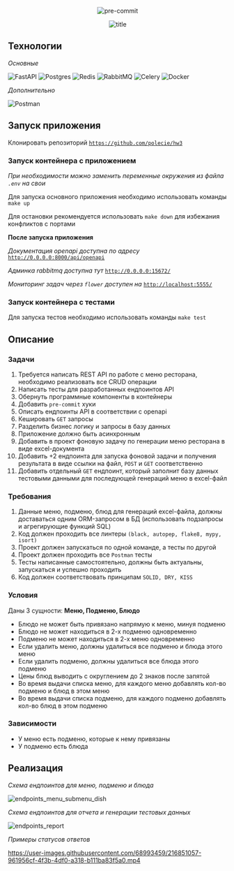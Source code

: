 <div align="center">

![pre-commit](https://github.com/polecie/hw3/actions/workflows/pre-commit.yaml/badge.svg)

![title](https://user-images.githubusercontent.com/68993459/216849012-b51da8cd-a328-4178-862d-34cf5839b663.png)

</div>

## Технологии

*Основные*

![FastAPI](https://img.shields.io/badge/FastAPI-005571?style=for-the-badge&logo=fastapi)
![Postgres](https://img.shields.io/badge/postgres-%23316192.svg?style=for-the-badge&logo=postgresql&logoColor=white)
![Redis](https://img.shields.io/badge/redis-%23DD0031.svg?style=for-the-badge&logo=redis&logoColor=white)
![RabbitMQ](https://img.shields.io/badge/Rabbitmq-FF6600?style=for-the-badge&logo=rabbitmq&logoColor=white)
![Celery](https://img.shields.io/badge/celery-88CE02?style=for-the-badge&logo=celery&logoColor=white)
![Docker](https://img.shields.io/badge/docker-%230db7ed.svg?style=for-the-badge&logo=docker&logoColor=white)

*Дополнительно*

![Postman](https://img.shields.io/badge/Postman-FF6C37?style=for-the-badge&logo=postman&logoColor=white)

## Запуск приложения

Клонировать репозиторий [`https://github.com/polecie/hw3`](https://github.com/polecie/hw3)

### Запуск контейнера с приложением

*При необходимости можно заменить переменные окружения из файла `.env` на свои*

Для запуска основного приложения необходимо использовать команды `make up`

Для остановки рекомендуется использовать `make down` для избежания конфликтов с портами

**После запуска приложения**

*Документация openapi доступна по адресу* [`http://0.0.0.0:8000/api/openapi`](http://0.0.0.0:8000/api/openapi)

*Админка rabbitmq доступна тут* [`http://0.0.0.0:15672/`](http://0.0.0.0:15672/)

*Мониторинг задач через `flower` доступен на* [`http://localhost:5555/`](http://localhost:5555/)

### Запуск контейнера с тестами

Для запуска тестов необходимо использовать команды `make test`

## Описание

### Задачи

1. Требуется написать REST API по работе с меню ресторана, необходимо реализовать все CRUD операции
2. Написать тесты для разработанных ендпоинтов API
3. Обернуть программные компоненты в контейнеры
4. Добавить `pre-commit` хуки
5. Описать ендпоинты API в соответствии с openapi
6. Кешировать `GET` запросы
7. Разделить бизнес логику и запросы в базу данных
8. Приложение должно быть асинхронным
9. Добавить в проект фоновую задачу по генерации меню ресторана в виде excel-документа
10. Добавить +2 ендпоинта для запуска фоновой задачи и получения результата в виде ссылки на файл, `POST` и `GET` соответственно
11. Добавить отдельный `GET` ендпоинт, который заполнит базу данных тестовыми данными для последующей генераций меню в excel-файл

### Требования
1. Данные меню, подменю, блюд для генераций excel-файла, должны доставаться одним ORM-запросом в БД (использовать подзапросы и агрегирующие функций SQL)
2. Код должен проходить все линтеры `(black, autopep, flake8, mypy, isort)`
3. Проект должен запускаться по одной команде, а тесты по другой
4. Проект должен проходить все `Postman` тесты
5. Тесты написанные самостоятельно, должны быть актуальны, запускаться и успешно проходить
6. Код должен соответствовать принципам `SOLID, DRY, KISS`

### Условия
Даны 3 сущности: **Меню, Подменю, Блюдо**
- Блюдо не может быть привязано напрямую к меню, минуя подменю
- Блюдо не может находиться в 2-х подменю одновременно
- Подменю не может находиться в 2-х меню одновременно
- Если удалить меню, должны удалиться все подменю и блюда этого меню
- Если удалить подменю, должны удалиться все блюда этого подменю
- Цены блюд выводить с округлением до 2 знаков после запятой
- Во время выдачи списка меню, для каждого меню добавлять кол-во подменю и блюд в этом меню
- Во время выдачи списка подменю, для каждого подменю добавлять кол-во блюд в этом подменю

### Зависимости
* У меню есть подменю, которые к нему привязаны
* У подменю есть блюда

## Реализация

*Схема ендпоинтов для меню, подменю и блюда*

![endpoints_menu_submenu_dish](https://user-images.githubusercontent.com/68993459/216778866-eeb9a507-2768-4d21-89ae-2d4670283d47.png)

*Схема ендпоинтов для отчета и генерации тестовых данных*

![endpoints_report](https://user-images.githubusercontent.com/68993459/216778946-86d1fc67-d539-40eb-b6ab-d9d9c2849fca.png)

*Примеры статусов ответов*

https://user-images.githubusercontent.com/68993459/216851057-961956cf-4f3b-4df0-a318-b111ba83f5a0.mp4
